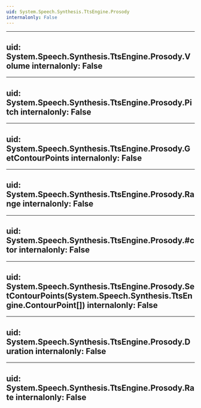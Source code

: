 ```yaml
---
uid: System.Speech.Synthesis.TtsEngine.Prosody
internalonly: False
---
```


---
uid: System.Speech.Synthesis.TtsEngine.Prosody.Volume
internalonly: False
---

---
uid: System.Speech.Synthesis.TtsEngine.Prosody.Pitch
internalonly: False
---

---
uid: System.Speech.Synthesis.TtsEngine.Prosody.GetContourPoints
internalonly: False
---

---
uid: System.Speech.Synthesis.TtsEngine.Prosody.Range
internalonly: False
---

---
uid: System.Speech.Synthesis.TtsEngine.Prosody.#ctor
internalonly: False
---

---
uid: System.Speech.Synthesis.TtsEngine.Prosody.SetContourPoints(System.Speech.Synthesis.TtsEngine.ContourPoint[])
internalonly: False
---

---
uid: System.Speech.Synthesis.TtsEngine.Prosody.Duration
internalonly: False
---

---
uid: System.Speech.Synthesis.TtsEngine.Prosody.Rate
internalonly: False
---
